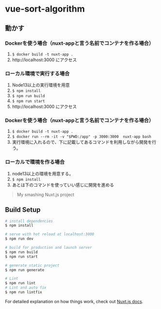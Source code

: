 # vue-sort-algorithm

## 動かす
### Dockerを使う場合（nuxt-appと言う名前でコンテナを作る場合）
1. `$ docker build -t nuxt-app .`
2. http://localhost:3000 にアクセス

### ローカル環境で実行する場合
1. Node13以上の実行環境を用意
2. `$ npm install`
3. `$ npm run build`
4. `$ npm run start`
5. http://localhost:3000 にアクセス

### Dockerを使う場合（nuxt-appと言う名前でコンテナを作る場合）
1. `$ docker build -t nuxt-app .`
2. `$ docker run --rm -it -v "$PWD:/app" -p 3000:3000  nuxt-app bash`
3. 実行環境に入れるので、下に記載してあるコマンドを利用しながら開発を行う。


### ローカルで環境を作る場合
1. node13以上の環境を用意する。
2. `$ npm install`
3. あとは下のコマンドを使っていい感じに開発を進める


> My smashing Nuxt.js project

## Build Setup

``` bash
# install dependencies
$ npm install

# serve with hot reload at localhost:3000
$ npm run dev

# build for production and launch server
$ npm run build
$ npm run start

# generate static project
$ npm run generate

# Lint
$ npm run lint
# Lint and auto fix
$ npm run lintfix
```

For detailed explanation on how things work, check out [Nuxt.js docs](https://nuxtjs.org).
